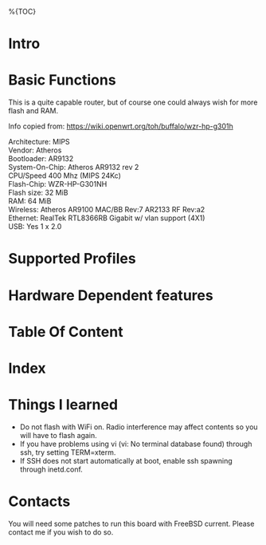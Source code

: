 %{TOC}

# Intro


# Basic Functions

This is a quite capable router, but of course one could always wish for more flash and RAM.

Info copied from: https://wiki.openwrt.org/toh/buffalo/wzr-hp-g301h

Architecture: MIPS  
Vendor: Atheros  
Bootloader: AR9132  
System-On-Chip: Atheros AR9132 rev 2  
CPU/Speed 400 Mhz (MIPS 24Kc)  
Flash-Chip: WZR-HP-G301NH  
Flash size: 32 MiB  
RAM: 64 MiB   
Wireless: Atheros AR9100 MAC/BB Rev:7 AR2133 RF Rev:a2  
Ethernet: RealTek RTL8366RB Gigabit w/ vlan support (4X1)  
USB: Yes 1 x 2.0  

# Supported Profiles
# Hardware Dependent features
# Table Of Content
# Index
# Things I learned
* Do not flash with WiFi on. Radio interference may affect contents so you will have to flash again.
* If you have problems using vi (vi: No terminal database found) through ssh, try setting TERM=xterm.
* If SSH does not start automatically at boot, enable ssh spawning through inetd.conf.

# Contacts
You will need some patches to run this board with FreeBSD current. Please contact me if you wish to do so.
